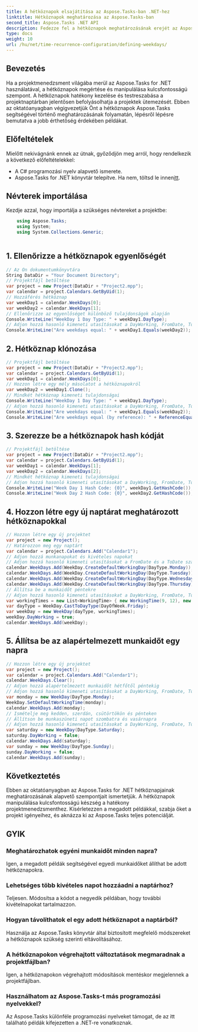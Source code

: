 ```yaml
---
title: A hétköznapok elsajátítása az Aspose.Tasks-ban .NET-hez
linktitle: Hétköznapok meghatározása az Aspose.Tasks-ban
second_title: Aspose.Tasks .NET API
description: Fedezze fel a hétköznapok meghatározásának erejét az Aspose.Tasks .NET-ben. Kövesse részletes oktatóanyagunkat a projektnaptárak hatékony kezeléséhez, a munkaidő testreszabásához stb.
type: docs
weight: 10
url: /hu/net/time-recurrence-configuration/defining-weekdays/
---
```

## Bevezetés
Ha a projektmenedzsment világába merül az Aspose.Tasks for .NET használatával, a hétköznapok megértése és manipulálása kulcsfontosságú szempont. A hétköznapok hatékony kezelése és testreszabása a projektnaptárban jelentősen befolyásolhatja a projektek ütemezését. Ebben az oktatóanyagban végigvezetjük Önt a hétköznapok Aspose.Tasks segítségével történő meghatározásának folyamatán, lépésről lépésre bemutatva a jobb érthetőség érdekében példákat.
## Előfeltételek
Mielőtt nekivágnánk ennek az útnak, győződjön meg arról, hogy rendelkezik a következő előfeltételekkel:
- A C# programozási nyelv alapvető ismerete.
-  Aspose.Tasks for .NET könyvtár telepítve. Ha nem, töltsd le innen[itt](https://releases.aspose.com/tasks/net/).
## Névterek importálása
Kezdje azzal, hogy importálja a szükséges névtereket a projektbe:
```csharp
    using Aspose.Tasks;
    using System;
    using System.Collections.Generic;
    
```
## 1. Ellenőrizze a hétköznapok egyenlőségét
```csharp
// Az Ön dokumentumkönyvtára
String DataDir = "Your Document Directory";
// Projektfájl betöltése
var project = new Project(DataDir + "Project2.mpp");
var calendar = project.Calendars.GetByUid(1);
// Hozzáférés hétköznap
var weekDay1 = calendar.WeekDays[0];
var weekDay2 = calendar.WeekDays[1];
// Ellenőrizze az egyenlőséget különböző tulajdonságok alapján
Console.WriteLine("WeekDay 1 Day Type: " + weekDay1.DayType);
// Adjon hozzá hasonló kimeneti utasításokat a DayWorking, FromDate, ToDate és WorkingTimes számára
Console.WriteLine("Are weekdays equal: " + weekDay1.Equals(weekDay2));
```
## 2. Hétköznap klónozása
```csharp
// Projektfájl betöltése
var project = new Project(DataDir + "Project2.mpp");
var calendar = project.Calendars.GetByUid(1);
var weekDay1 = calendar.WeekDays[0];
// Hozzon létre egy mély másolatot a hétköznapokról
var weekDay2 = weekDay1.Clone();
// Mindkét hétköznap kimeneti tulajdonságai
Console.WriteLine("WeekDay 1 Day Type: " + weekDay1.DayType);
// Adjon hozzá hasonló kimeneti utasításokat a DayWorking, FromDate, ToDate és WorkingTimes számára
Console.WriteLine("Are weekdays equal: " + weekDay1.Equals(weekDay2));
Console.WriteLine("Are weekdays equal (by reference): " + ReferenceEquals(weekDay1, weekDay2));
```
## 3. Szerezze be a hétköznapok hash kódját
```csharp
// Projektfájl betöltése
var project = new Project(DataDir + "Project2.mpp");
var calendar = project.Calendars.GetByUid(1);
var weekDay1 = calendar.WeekDays[1];
var weekDay2 = calendar.WeekDays[2];
// Mindkét hétköznap kimeneti tulajdonságai
// Adjon hozzá hasonló kimeneti utasításokat a DayWorking, FromDate, ToDate és WorkingTimes számára
Console.WriteLine("Week Day 1 Hash Code: {0}", weekDay1.GetHashCode());
Console.WriteLine("Week Day 2 Hash Code: {0}", weekDay2.GetHashCode());
```
## 4. Hozzon létre egy új naptárat meghatározott hétköznapokkal
```csharp
// Hozzon létre egy új projektet
var project = new Project();
// Határozzon meg egy naptárt
var calendar = project.Calendars.Add("Calendar1");
// Adjon hozzá munkanapokat és kivételes napokat
// Adjon hozzá hasonló kimeneti utasításokat a FromDate és a ToDate számára
calendar.WeekDays.Add(WeekDay.CreateDefaultWorkingDay(DayType.Monday));
calendar.WeekDays.Add(WeekDay.CreateDefaultWorkingDay(DayType.Tuesday));
calendar.WeekDays.Add(WeekDay.CreateDefaultWorkingDay(DayType.Wednesday));
calendar.WeekDays.Add(WeekDay.CreateDefaultWorkingDay(DayType.Thursday));
// Állítsa be a munkaidőt péntekre
// Adjon hozzá hasonló kimeneti utasításokat a DayWorking, FromDate, ToDate és WorkingTimes számára
var workingTimes = new List<WorkingTime> { new WorkingTime(9, 12), new WorkingTime(13, 16) };
var dayType = WeekDay.CastToDayType(DayOfWeek.Friday);
var weekDay = new WeekDay(dayType, workingTimes);
weekDay.DayWorking = true;
calendar.WeekDays.Add(weekDay);
```
## 5. Állítsa be az alapértelmezett munkaidőt egy napra
```csharp
// Hozzon létre egy új projektet
var project = new Project();
var calendar = project.Calendars.Add("Calendar1");
calendar.WeekDays.Clear();
// Adjon hozzá alapértelmezett munkaidőt hétfőtől péntekig
// Adjon hozzá hasonló kimeneti utasításokat a DayWorking, FromDate, ToDate és WorkingTimes számára
var monday = new WeekDay(DayType.Monday);
WeekDay.SetDefaultWorkingTime(monday);
calendar.WeekDays.Add(monday);
// Ismételje meg kedden, szerdán, csütörtökön és pénteken
// Állítson be munkaszüneti napot szombatra és vasárnapra
// Adjon hozzá hasonló kimeneti utasításokat a DayWorking, FromDate, ToDate és WorkingTimes számára
var saturday = new WeekDay(DayType.Saturday);
saturday.DayWorking = false;
calendar.WeekDays.Add(saturday);
var sunday = new WeekDay(DayType.Sunday);
sunday.DayWorking = false;
calendar.WeekDays.Add(sunday);
```
## Következtetés
Ebben az oktatóanyagban az Aspose.Tasks for .NET hétköznapjainak meghatározásának alapvető szempontjait ismertetjük. A hétköznapok manipulálása kulcsfontosságú készség a hatékony projektmenedzsmenthez. Kísérletezzen a megadott példákkal, szabja őket a projekt igényeihez, és aknázza ki az Aspose.Tasks teljes potenciálját.
## GYIK
### Meghatározhatok egyéni munkaidőt minden napra?
Igen, a megadott példák segítségével egyedi munkaidőket állíthat be adott hétköznapokra.
### Lehetséges több kivételes napot hozzáadni a naptárhoz?
Teljesen. Módosítsa a kódot a negyedik példában, hogy további kivételnapokat tartalmazzon.
### Hogyan távolíthatok el egy adott hétköznapot a naptárból?
Használja az Aspose.Tasks könyvtár által biztosított megfelelő módszereket a hétköznapok szükség szerinti eltávolításához.
### A hétköznapokon végrehajtott változtatások megmaradnak a projektfájlban?
Igen, a hétköznapokon végrehajtott módosítások mentéskor megjelennek a projektfájlban.
### Használhatom az Aspose.Tasks-t más programozási nyelvekkel?
Az Aspose.Tasks különféle programozási nyelveket támogat, de az itt található példák kifejezetten a .NET-re vonatkoznak.